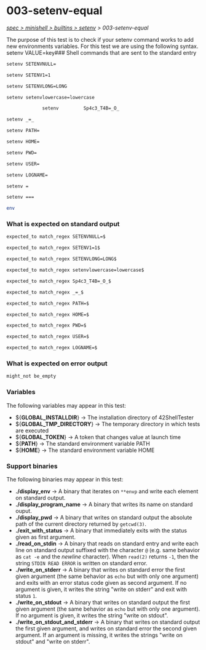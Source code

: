 # 003-setenv-equal

*[spec > minishell > builtins > setenv](..) > 003-setenv-equal*

The purpose of this test is to check if your setenv command works to add new environments variables.
For this test we are using the following syntax.
setenv VALUE=key### Shell commands that are sent to the standard entry

```bash
setenv SETENVNULL=

setenv SETENV1=1

setenv SETENVLONG=LONG

setenv setenvlowercase=lowercase

	   		 setenv 		Sp4c3_T4B=_O_		 		 

setenv _=_

setenv PATH=

setenv HOME=

setenv PWD=

setenv USER=

setenv LOGNAME=

setenv =

setenv ===

env
```

### What is expected on standard output

```bash
expected_to match_regex SETENVNULL=$

expected_to match_regex SETENV1=1$

expected_to match_regex SETENVLONG=LONG$

expected_to match_regex setenvlowercase=lowercase$

expected_to match_regex Sp4c3_T4B=_O_$

expected_to match_regex _=_$

expected_to match_regex PATH=$

expected_to match_regex HOME=$

expected_to match_regex PWD=$

expected_to match_regex USER=$

expected_to match_regex LOGNAME=$

```

### What is expected on error output

```bash
might_not be_empty

```

### Variables

The following variables may appear in this test:

* ${**GLOBAL_INSTALLDIR**} -> The installation directory of 42ShellTester
* ${**GLOBAL_TMP_DIRECTORY**} -> The temporary directory in which tests are executed
* ${**GLOBAL_TOKEN**} -> A token that changes value at launch time
* ${**PATH**} -> The standard environment variable PATH
* ${**HOME**} -> The standard environment variable HOME

### Support binaries

The following binaries may appear in this test:


* **./display_env** -> A binary that iterates on `**envp` and write each element on standard output.
* **./display_program_name** -> A binary that writes its name on standard ouput.
* **./display_pwd** -> A binary that writes on standard output the absolute path of the current directory returned by `getcwd(3)`.
* **./exit_with_status** -> A binary that immediately exits with the status given as first argument.
* **./read_on_stdin** -> A binary that reads on standard entry and write each line on standard output suffixed with the character `@` (e.g. same behavior as `cat -e` and the *newline* character). When `read(2)` returns `-1`, then the string `STDIN READ ERROR` is written on standard error.
* **./write_on_stderr** -> A binary that writes on standard error the first given argument (the same behavior as `echo` but with only one argument) and exits with an error status code given as second argument. If no argument is given, it writes the string "write on stderr" and exit with status `1`.
* **./write_on_stdout** -> A binary that writes on standard output the first given argument (the same behavior as `echo` but with only one argument). If no argument is given, it writes the string "write on stdout".
* **./write_on_stdout_and_stderr** -> A binary that writes on standard output the first given argument, and writes on standard error the second given argument. If an argument is missing, it writes the strings "write on stdout" and "write on stderr".
